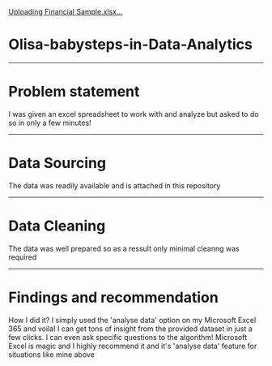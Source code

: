 [Uploading Financial Sample.xlsx…]()

# Olisa-babysteps-in-Data-Analytics
----
# Problem statement

I was given an excel spreadsheet to work with and analyze but asked to do so in only a few minutes!

----
# Data Sourcing

The data was readily available and is attached in this repository

----
# Data Cleaning

The data was well prepared so as a ressult only minimal cleanng was required

----
# Findings and recommendation

How I did it? I simply used the 'analyse data' option on my Microsoft Excel 365 and voila! I can get tons of insight from the provided dataset in just a few clicks. I can even ask specific questions to the algorithm! Microsoft Excel is magic and I highly recommend it and it's 'analyse data' feature for situations like mine above
